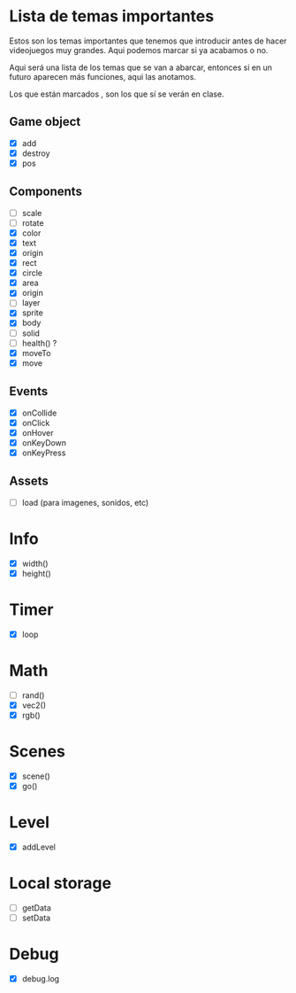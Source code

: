 # Lista de temas importantes

Estos son los temas importantes que tenemos que introducir antes de hacer videojuegos muy grandes. Aqui podemos marcar si ya acabamos o no.

Aqui será una lista de los temas que se van a abarcar, entonces si en un futuro aparecen más funciones, aqui las anotamos.

Los que están marcados , son los que sí se verán en clase.

## Game object

- [x] add
- [x] destroy
- [x] pos

## Components

- [ ] scale
- [ ] rotate
- [x] color
- [x] text
- [x] origin
- [x] rect
- [x] circle
- [x] area
- [x] origin
- [ ] layer
- [x] sprite
- [x] body
- [ ] solid
- [ ] health() ?
- [x] moveTo
- [x] move

## Events

- [x] onCollide
- [x] onClick
- [x] onHover
- [x] onKeyDown
- [x] onKeyPress

## Assets

- [ ] load (para imagenes, sonidos, etc)

# Info

- [x] width()
- [x] height()

# Timer

- [x] loop

# Math

- [ ] rand()
- [x] vec2()
- [x] rgb()

# Scenes

- [x] scene()
- [x] go()

# Level

- [x] addLevel

# Local storage

- [ ] getData
- [ ] setData

# Debug

- [x] debug.log
